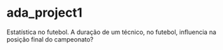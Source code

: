 # ada_project1
Estatística no futebol.  A duração de um técnico, no futebol, influencia na posição final do campeonato?
